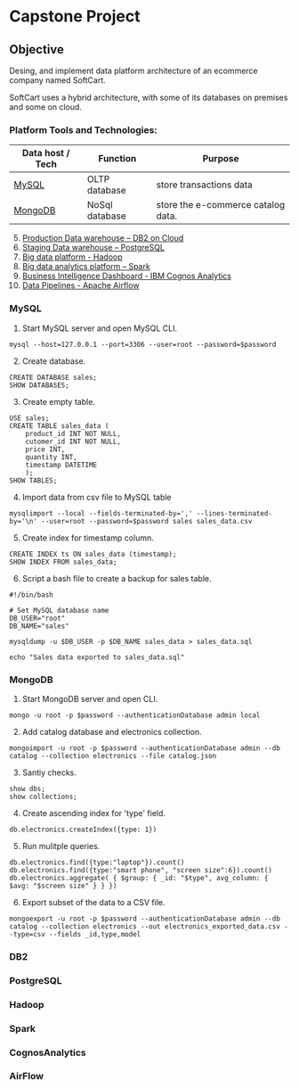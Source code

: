 # Capstone Project

## Objective
Desing, and implement data platform architecture of an ecommerce company named SoftCart.

SoftCart uses a hybrid architecture, with some of its databases on premises and some on cloud.

### Platform Tools and Technologies:
| Data host / Tech | Function | Purpose |
| -------- | -------- | -------- |
| [MySQL](#mysql) | OLTP database | store transactions data |
| [MongoDB](#mongodb) | NoSql database | store the e-commerce catalog data. |


5. [Production Data warehouse – DB2 on Cloud](#db2)
6. [Staging Data warehouse – PostgreSQL](#postgresql)
7. [Big data platform - Hadoop](#hadoop)
8. [Big data analytics platform – Spark](#spark)
9. [Business Intelligence Dashboard - IBM Cognos Analytics](#cognosanalytics)
10. [Data Pipelines - Apache Airflow](#airflow)

### MySQL
1. Start MySQL server and open MySQL CLI.
```
mysql --host=127.0.0.1 --port=3306 --user=root --password=$password
```
2. Create database.
```
CREATE DATABASE sales;
SHOW DATABASES;
```
3. Create empty table.
```
USE sales;
CREATE TABLE sales_data (
	product_id INT NOT NULL, 
	cutomer_id INT NOT NULL, 
	price INT, 
	quantity INT, 
	timestamp DATETIME
	);
SHOW TABLES;
```
4. Import data from csv file to MySQL table
```
mysqlimport --local --fields-terminated-by=',' --lines-terminated-by='\n' --user=root --password=$password sales sales_data.csv
```
5. Create index for timestamp column.
```
CREATE INDEX ts ON sales_data (timestamp);
SHOW INDEX FROM sales_data;
```
6. Script a bash file to create a backup for sales table.
```
#!/bin/bash

# Set MySQL database name
DB_USER="root"
DB_NAME="sales"

mysqldump -u $DB_USER -p $DB_NAME sales_data > sales_data.sql

echo "Sales data exported to sales_data.sql"
```

### MongoDB
1. Start MongoDB server and open CLI.
```
mongo -u root -p $password --authenticationDatabase admin local
```
2. Add catalog database and electronics collection.
```
mongoimport -u root -p $password --authenticationDatabase admin --db catalog --collection electronics --file catalog.json
```
3. Santiy checks.
```
show dbs;
show collections;
```
4. Create ascending index for 'type' field.
```
db.electronics.createIndex({type: 1})
```
5. Run mulitple queries.
```
db.electronics.find({type:"laptop"}).count()
db.electronics.find({type:"smart phone", "screen size":6}).count()
db.electronics.aggregate( { $group: { _id: "$type", avg_column: { $avg: "$screen size" } } })
```
6. Export subset of the data to a CSV file.
```
mongoexport -u root -p $password --authenticationDatabase admin --db catalog --collection electronics --out electronics_exported_data.csv --type=csv --fields _id,type,model
```

### DB2
### PostgreSQL
### Hadoop
### Spark
### CognosAnalytics
### AirFlow
